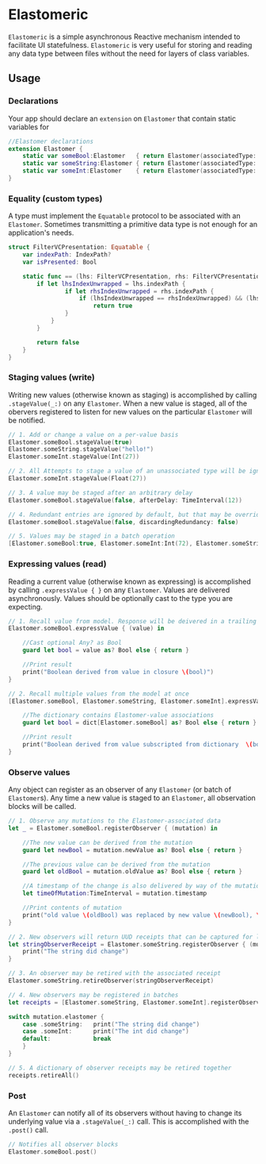 # Elastomeric

`Elastomeric` is a simple asynchronous Reactive mechanism intended to facilitate UI statefulness.  `Elastomeric` is very useful for storing and reading any data type between files without the need for layers of class variables.

## Usage

### Declarations

Your app should declare an `extension` on `Elastomer` that contain static variables for 

```swift
//Elastomer declarations
extension Elastomer {
    static var someBool:Elastomer   { return Elastomer(associatedType: Bool.self, name: "someBool") }
    static var someString:Elastomer { return Elastomer(associatedType: String.self, name: "someString") }
    static var someInt:Elastomer    { return Elastomer(associatedType: Int.self, name: "someInt") }
}
```

### Equality (custom types)

A type must implement the `Equatable` protocol to be associated with an `Elastomer`.  Sometimes transmitting a primitive data type is not enough for an application's needs.

```swift
struct FilterVCPresentation: Equatable {
    var indexPath: IndexPath?
    var isPresented: Bool

    static func == (lhs: FilterVCPresentation, rhs: FilterVCPresentation) -> Bool {
        if let lhsIndexUnwrapped = lhs.indexPath {
                if let rhsIndexUnwrapped = rhs.indexPath {
                    if (lhsIndexUnwrapped == rhsIndexUnwrapped) && (lhs.isPresented == rhs.isPresented) {
                        return true
                }
            }
        }

        return false
    }
}
```

### Staging values (write)

Writing new values (otherwise known as staging) is accomplished by calling `.stageValue(_:)` on any `Elastomer`.   When a new value is staged, all of the obervers registered to listen for new values on the particular `Elastomer` will be notified.

```swift
// 1. Add or change a value on a per-value basis
Elastomer.someBool.stageValue(true)
Elastomer.someString.stageValue("hello!")
Elastomer.someInt.stageValue(Int(27))

// 2. All Attempts to stage a value of an unassociated type will be ignored.
Elastomer.someInt.stageValue(Float(27))

// 3. A value may be staged after an arbitrary delay
Elastomer.someBool.stageValue(false, afterDelay: TimeInterval(12))

// 4. Redundant entries are ignored by default, but that may be overridden
Elastomer.someBool.stageValue(false, discardingRedundancy: false)

// 5. Values may be staged in a batch operation
[Elastomer.someBool:true, Elastomer.someInt:Int(72), Elastomer.someString:"goodbye!"].stage()
```

### Expressing values (read)

Reading a current value (otherwise known as expressing) is accomplished by calling `.expressValue { }` on any `Elastomer`.  Values are delivered asynchronously.  Values should be optionally cast to the type you are expecting.

```swift
// 1. Recall value from model. Response will be deivered in a trailing closure
Elastomer.someBool.expressValue { (value) in

    //Cast optional Any? as Bool
    guard let bool = value as? Bool else { return }

    //Print result
    print("Boolean derived from value in closure \(bool)")
}

// 2. Recall multiple values from the model at once
[Elastomer.someBool, Elastomer.someString, Elastomer.someInt].expressValues { (dict) in

    //The dictionary contains Elastomer-value associations
    guard let bool = dict[Elastomer.someBool] as? Bool else { return }

    //Print result
    print("Boolean derived from value subscripted from dictionary  \(bool)")
}
```

### Observe values

Any object can register as an observer of any `Elastomer` (or batch of `Elastomer`s). Any time a new value is staged to an `Elastomer`, all observation blocks will be called.

```swift
// 1. Observe any mutations to the Elastomer-associated data
let _ = Elastomer.someBool.registerObserver { (mutation) in

    //The new value can be derived from the mutation
    guard let newBool = mutation.newValue as? Bool else { return }

    //The previous value can be derived from the mutation
    guard let oldBool = mutation.oldValue as? Bool else { return }

    //A timestamp of the change is also delivered by way of the mutation
    let timeOfMutation:TimeInterval = mutation.timestamp

    //Print contents of mutation
    print("old value \(oldBool) was replaced by new value \(newBool), \(abs(CACurrentMediaTime()-timeOfMutation)) seconds ago")
}

// 2. New observers will return UUD receipts that can be captured for later retirement
let stringObserverReceipt = Elastomer.someString.registerObserver { (mutation) in
    print("The string did change")
}

// 3. An observer may be retired with the associated receipt
Elastomer.someString.retireObserver(stringObserverReceipt)

// 4. New observers may be registered in batches
let receipts = [Elastomer.someString, Elastomer.someInt].registerObservers { (mutation) in

switch mutation.elastomer {
    case .someString:   print("The string did change")
    case .someInt:      print("The int did change")
    default:            break
    }
}

// 5. A dictionary of observer receipts may be retired together
receipts.retireAll()
```

### Post

An `Elastomer` can notify all of its observers without having to change its underlying value via a `.stageValue(_:)` call.   This is accomplished with the `.post()` call.

```swift
// Notifies all observer blocks
Elastomer.someBool.post()
```


